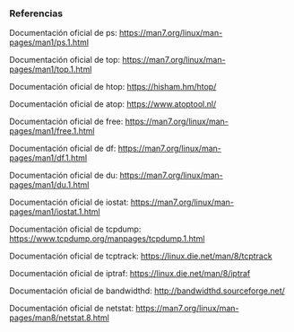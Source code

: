 ### Referencias

Documentación oficial de ps: 
https://man7.org/linux/man-pages/man1/ps.1.html

Documentación oficial de top: 
https://man7.org/linux/man-pages/man1/top.1.html

Documentación oficial de htop: 
https://hisham.hm/htop/

Documentación oficial de atop: 
https://www.atoptool.nl/

Documentación oficial de free: 
https://man7.org/linux/man-pages/man1/free.1.html

Documentación oficial de df: 
https://man7.org/linux/man-pages/man1/df.1.html

Documentación oficial de du:
https://man7.org/linux/man-pages/man1/du.1.html

Documentación oficial de iostat:
 https://man7.org/linux/man-pages/man1/iostat.1.html

Documentación oficial de tcpdump: https://www.tcpdump.org/manpages/tcpdump.1.html

Documentación oficial de tcptrack: 
https://linux.die.net/man/8/tcptrack

Documentación oficial de iptraf: 
https://linux.die.net/man/8/iptraf

Documentación oficial de bandwidthd: 
http://bandwidthd.sourceforge.net/

Documentación oficial de netstat: https://man7.org/linux/man-pages/man8/netstat.8.html

